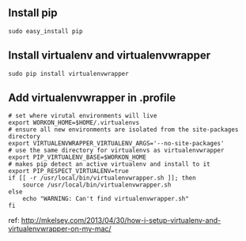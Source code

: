 Install pip
----

```
sudo easy_install pip
```

Install virtualenv and virtualenvwrapper
----

```
sudo pip install virtualenvwrapper
```

Add virtualenvwrapper in .profile
----

```
# set where virutal environments will live
export WORKON_HOME=$HOME/.virtualenvs
# ensure all new environments are isolated from the site-packages directory
export VIRTUALENVWRAPPER_VIRTUALENV_ARGS='--no-site-packages'
# use the same directory for virtualenvs as virtualenvwrapper
export PIP_VIRTUALENV_BASE=$WORKON_HOME
# makes pip detect an active virtualenv and install to it
export PIP_RESPECT_VIRTUALENV=true
if [[ -r /usr/local/bin/virtualenvwrapper.sh ]]; then
    source /usr/local/bin/virtualenvwrapper.sh
else
    echo "WARNING: Can't find virtualenvwrapper.sh"
fi
```

ref: <http://mkelsey.com/2013/04/30/how-i-setup-virtualenv-and-virtualenvwrapper-on-my-mac/>
